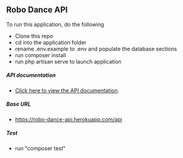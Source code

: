 ## Robo Dance API

To run this application, do the following

-   Clone this repo
-   cd into the application folder
-   rename .env.example to .env and populate the database sections
-   run composer install
-   run php artisan serve to launch application

##### API documentation
-  [Click here to view the API documentation](https://adenijiayocharles.gitbook.io/robo-dance-api/).

##### Base URL
-  https://robo-dance-api.herokuapp.com/api

##### Test
-   run "composer test"
